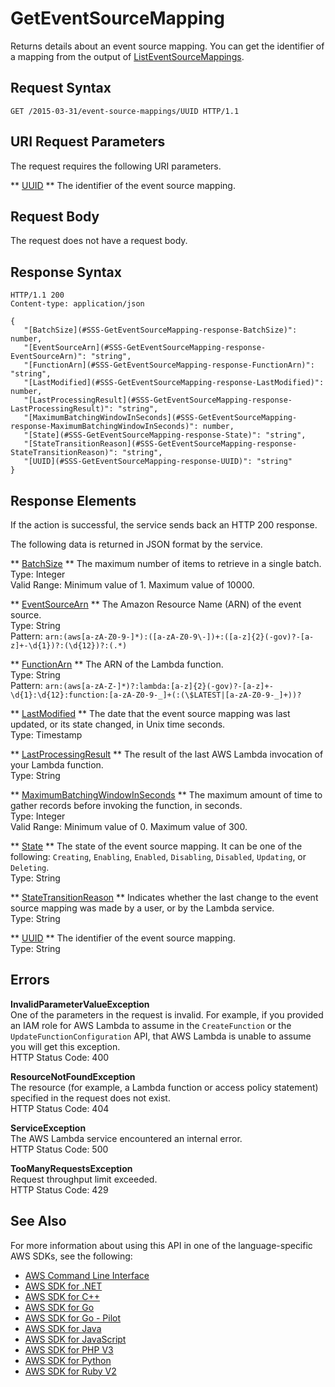 # GetEventSourceMapping<a name="API_GetEventSourceMapping"></a>

Returns details about an event source mapping\. You can get the identifier of a mapping from the output of [ListEventSourceMappings](API_ListEventSourceMappings.md)\.

## Request Syntax<a name="API_GetEventSourceMapping_RequestSyntax"></a>

```
GET /2015-03-31/event-source-mappings/UUID HTTP/1.1
```

## URI Request Parameters<a name="API_GetEventSourceMapping_RequestParameters"></a>

The request requires the following URI parameters\.

 ** [UUID](#API_GetEventSourceMapping_RequestSyntax) **   <a name="SSS-GetEventSourceMapping-request-UUID"></a>
The identifier of the event source mapping\.

## Request Body<a name="API_GetEventSourceMapping_RequestBody"></a>

The request does not have a request body\.

## Response Syntax<a name="API_GetEventSourceMapping_ResponseSyntax"></a>

```
HTTP/1.1 200
Content-type: application/json

{
   "[BatchSize](#SSS-GetEventSourceMapping-response-BatchSize)": number,
   "[EventSourceArn](#SSS-GetEventSourceMapping-response-EventSourceArn)": "string",
   "[FunctionArn](#SSS-GetEventSourceMapping-response-FunctionArn)": "string",
   "[LastModified](#SSS-GetEventSourceMapping-response-LastModified)": number,
   "[LastProcessingResult](#SSS-GetEventSourceMapping-response-LastProcessingResult)": "string",
   "[MaximumBatchingWindowInSeconds](#SSS-GetEventSourceMapping-response-MaximumBatchingWindowInSeconds)": number,
   "[State](#SSS-GetEventSourceMapping-response-State)": "string",
   "[StateTransitionReason](#SSS-GetEventSourceMapping-response-StateTransitionReason)": "string",
   "[UUID](#SSS-GetEventSourceMapping-response-UUID)": "string"
}
```

## Response Elements<a name="API_GetEventSourceMapping_ResponseElements"></a>

If the action is successful, the service sends back an HTTP 200 response\.

The following data is returned in JSON format by the service\.

 ** [BatchSize](#API_GetEventSourceMapping_ResponseSyntax) **   <a name="SSS-GetEventSourceMapping-response-BatchSize"></a>
The maximum number of items to retrieve in a single batch\.  
Type: Integer  
Valid Range: Minimum value of 1\. Maximum value of 10000\.

 ** [EventSourceArn](#API_GetEventSourceMapping_ResponseSyntax) **   <a name="SSS-GetEventSourceMapping-response-EventSourceArn"></a>
The Amazon Resource Name \(ARN\) of the event source\.  
Type: String  
Pattern: `arn:(aws[a-zA-Z0-9-]*):([a-zA-Z0-9\-])+:([a-z]{2}(-gov)?-[a-z]+-\d{1})?:(\d{12})?:(.*)` 

 ** [FunctionArn](#API_GetEventSourceMapping_ResponseSyntax) **   <a name="SSS-GetEventSourceMapping-response-FunctionArn"></a>
The ARN of the Lambda function\.  
Type: String  
Pattern: `arn:(aws[a-zA-Z-]*)?:lambda:[a-z]{2}(-gov)?-[a-z]+-\d{1}:\d{12}:function:[a-zA-Z0-9-_]+(:(\$LATEST|[a-zA-Z0-9-_]+))?` 

 ** [LastModified](#API_GetEventSourceMapping_ResponseSyntax) **   <a name="SSS-GetEventSourceMapping-response-LastModified"></a>
The date that the event source mapping was last updated, or its state changed, in Unix time seconds\.  
Type: Timestamp

 ** [LastProcessingResult](#API_GetEventSourceMapping_ResponseSyntax) **   <a name="SSS-GetEventSourceMapping-response-LastProcessingResult"></a>
The result of the last AWS Lambda invocation of your Lambda function\.  
Type: String

 ** [MaximumBatchingWindowInSeconds](#API_GetEventSourceMapping_ResponseSyntax) **   <a name="SSS-GetEventSourceMapping-response-MaximumBatchingWindowInSeconds"></a>
The maximum amount of time to gather records before invoking the function, in seconds\.  
Type: Integer  
Valid Range: Minimum value of 0\. Maximum value of 300\.

 ** [State](#API_GetEventSourceMapping_ResponseSyntax) **   <a name="SSS-GetEventSourceMapping-response-State"></a>
The state of the event source mapping\. It can be one of the following: `Creating`, `Enabling`, `Enabled`, `Disabling`, `Disabled`, `Updating`, or `Deleting`\.  
Type: String

 ** [StateTransitionReason](#API_GetEventSourceMapping_ResponseSyntax) **   <a name="SSS-GetEventSourceMapping-response-StateTransitionReason"></a>
Indicates whether the last change to the event source mapping was made by a user, or by the Lambda service\.  
Type: String

 ** [UUID](#API_GetEventSourceMapping_ResponseSyntax) **   <a name="SSS-GetEventSourceMapping-response-UUID"></a>
The identifier of the event source mapping\.  
Type: String

## Errors<a name="API_GetEventSourceMapping_Errors"></a>

 **InvalidParameterValueException**   
One of the parameters in the request is invalid\. For example, if you provided an IAM role for AWS Lambda to assume in the `CreateFunction` or the `UpdateFunctionConfiguration` API, that AWS Lambda is unable to assume you will get this exception\.  
HTTP Status Code: 400

 **ResourceNotFoundException**   
The resource \(for example, a Lambda function or access policy statement\) specified in the request does not exist\.  
HTTP Status Code: 404

 **ServiceException**   
The AWS Lambda service encountered an internal error\.  
HTTP Status Code: 500

 **TooManyRequestsException**   
Request throughput limit exceeded\.  
HTTP Status Code: 429

## See Also<a name="API_GetEventSourceMapping_SeeAlso"></a>

For more information about using this API in one of the language\-specific AWS SDKs, see the following:
+  [AWS Command Line Interface](https://docs.aws.amazon.com/goto/aws-cli/lambda-2015-03-31/GetEventSourceMapping) 
+  [AWS SDK for \.NET](https://docs.aws.amazon.com/goto/DotNetSDKV3/lambda-2015-03-31/GetEventSourceMapping) 
+  [AWS SDK for C\+\+](https://docs.aws.amazon.com/goto/SdkForCpp/lambda-2015-03-31/GetEventSourceMapping) 
+  [AWS SDK for Go](https://docs.aws.amazon.com/goto/SdkForGoV1/lambda-2015-03-31/GetEventSourceMapping) 
+  [AWS SDK for Go \- Pilot](https://docs.aws.amazon.com/goto/SdkForGoPilot/lambda-2015-03-31/GetEventSourceMapping) 
+  [AWS SDK for Java](https://docs.aws.amazon.com/goto/SdkForJava/lambda-2015-03-31/GetEventSourceMapping) 
+  [AWS SDK for JavaScript](https://docs.aws.amazon.com/goto/AWSJavaScriptSDK/lambda-2015-03-31/GetEventSourceMapping) 
+  [AWS SDK for PHP V3](https://docs.aws.amazon.com/goto/SdkForPHPV3/lambda-2015-03-31/GetEventSourceMapping) 
+  [AWS SDK for Python](https://docs.aws.amazon.com/goto/boto3/lambda-2015-03-31/GetEventSourceMapping) 
+  [AWS SDK for Ruby V2](https://docs.aws.amazon.com/goto/SdkForRubyV2/lambda-2015-03-31/GetEventSourceMapping) 